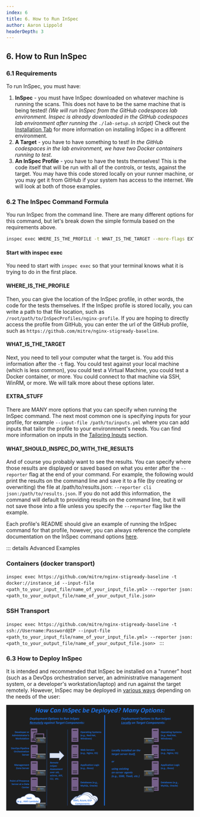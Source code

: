 ```yaml
---
index: 6
title: 6. How to Run InSpec
author: Aaron Lippold
headerDepth: 3
---
```


## 6. How to Run InSpec

### 6.1 Requirements
To run InSpec, you must have:
1. **InSpec** - you must have InSpec downloaded on whatever machine is running the scans. This does not have to be the same machine that is being tested! _(We will run InSpec from the GitHub codespaces lab environment. Inspec is already downloaded in the GitHub codespaces lab environment after running the `./lab-setup.sh` script)_ Check out the [Installation Tab](../../installation) for more information on installing InSpec in a different environment. 
2. **A Target** - you have to have something to test! _In the GitHub codespaces in the lab environment, we have two Docker containers running to test._
3. **An InSpec Profile** - you have to have the tests themselves! This is the code itself that will be run with all of the controls, or tests, against the target. You may have this code stored locally on your runner machine, or you may get it from GitHub if your system has access to the internet. We will look at both of those examples.

### 6.2 The InSpec Command Formula
You run InSpec from the command line. There are many different options for this command, but let's break down the simple formula based on the requirements above.

```sh
inspec exec WHERE_IS_THE_PROFILE -t WHAT_IS_THE_TARGET --more-flags EXTRA_STUFF --reporter WHAT_SHOULD_INSPEC_DO_WITH_THE_RESULTS
```

#### Start with inspec exec
You need to start with `inspec exec` so that your terminal knows what it is trying to do in the first place. 

#### WHERE_IS_THE_PROFILE
Then, you can give the location of the InSpec profile, in other words, the code for the tests themselves. If the InSpec profile is stored locally, you can write a path to that file location, such as `/root/path/to/InSpecProfiles/nginx-profile`. If you are hoping to directly access the profile from GitHub, you can enter the url of the GitHub profile, such as `https://github.com/mitre/nginx-stigready-baseline`. 

#### WHAT_IS_THE_TARGET
Next, you need to tell your computer what the target is. You add this information after the `-t` flag. You could test against your local machine (which is less common), you could test a Virtual Machine, you could test a Docker container, or more. You could connect to that machine via SSH, WinRM, or more. We will talk more about these options later.

#### EXTRA_STUFF
There are MANY more options that you can specify when running the InSpec command. The next most common one is specifying inputs for your profile, for example `--input-file /path/to/inputs.yml` where you can add inputs that tailor the profile to your environmnent's needs. You can find more information on inputs in the [Tailoring Inputs](/courses/user/07) section.

#### WHAT_SHOULD_INSPEC_DO_WITH_THE_RESULTS
And of course you probably want to see the results. You can specify where those results are displayed or saved based on what you enter after the `--reporter` flag at the end of your command. For example, the following would print the results on the command line and save it to a file (by creating or overwriting) the file at /path/to/results.json: `--reporter cli json:/path/to/results.json`. If you do not add this information, the command will default to providing results on the command line, but it will not save those into a file unless you specify the `--reporter` flag like the example.

Each profile's README should give an example of running the InSpec command for that profile, however, you can always reference the complete documentation on the InSpec command options [here](https://docs.chef.io/inspec/cli/).

::: details Advanced Examples
### Containers (docker transport)
`inspec exec https://github.com/mitre/nginx-stigready-baseline -t docker://instance_id --input-file <path_to_your_input_file/name_of_your_input_file.yml> --reporter json:<path_to_your_output_file/name_of_your_output_file.json> `

### SSH Transport
`inspec exec https://github.com/mitre/nginx-stigready-baseline -t ssh://Username:Password@IP --input-file <path_to_your_input_file/name_of_your_input_file.yml> --reporter json:<path_to_your_output_file/name_of_your_output_file.json> `
:::

### 6.3 How to Deploy InSpec
It is intended and recommended that InSpec be installed on a "runner" host (such as a DevOps orchestration server, an administrative management system, or a developer's workstation/laptop) and run against the target remotely. However, InSpec may be deployed in [various ways](https://saf.mitre.org/#/faq#runners) depending on the needs of the user:

![Alt text](../../assets/img/runner.png)
